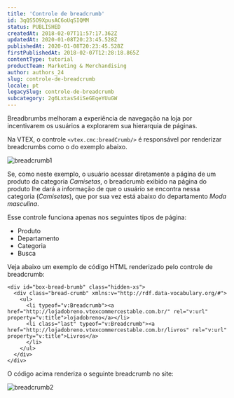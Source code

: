 ```yaml
---
title: 'Controle de breadcrumb'
id: 3qQS5O9XpusAC6oUqSIQMM
status: PUBLISHED
createdAt: 2018-02-07T11:57:17.362Z
updatedAt: 2020-01-08T20:23:45.528Z
publishedAt: 2020-01-08T20:23:45.528Z
firstPublishedAt: 2018-02-07T12:28:18.865Z
contentType: tutorial
productTeam: Marketing & Merchandising
author: authors_24
slug: controle-de-breadcrumb
locale: pt
legacySlug: controle-de-breadcrumb
subcategory: 2g6LxtasS4iSeGEqeYUuGW
---
```


Breadbrumbs melhoram a experiência de navegação na loja por incentivarem os usuários a explorarem sua hierarquia de páginas.

Na VTEX, o controle `<vtex.cmc:breadCrumb/>` é responsável por renderizar breadcrumbs como o do exemplo abaixo.

![breadcrumb1](https://images.contentful.com/alneenqid6w5/4UnYdunXh6MI28k8sS0w8Y/9883ba3a0d5f9f5826313832f9c5a2d0/breadcrumb1.png)

Se, como neste exemplo, o usuário acessar diretamente a página de um produto da categoria *Camisetas*, o breadcrumb exibido na página do produto lhe dará a informação de que o usuário se encontra nessa categoria (*Camisetas*), que por sua vez está abaixo do departamento *Moda masculina*.

Esse controle funciona apenas nos seguintes tipos de página:
- Produto
- Departamento
- Categoria
- Busca

Veja abaixo um exemplo de código HTML renderizado pelo controle de breadcrumb:

```
<div id="box-bread-brumb" class="hidden-xs">
  <div class="bread-crumb" xmlns:v="http://rdf.data-vocabulary.org/#">
    <ul>
      <li typeof="v:Breadcrumb"><a href="http://lojadobreno.vtexcommercestable.com.br/" rel="v:url" property="v:title">lojadobreno</a></li>
      <li class="last" typeof="v:Breadcrumb"><a href="http://lojadobreno.vtexcommercestable.com.br/livros" rel="v:url" property="v:title">Livros</a>
      </li>
    </ul>
  </div>
</div>
```

O código acima renderiza o seguinte breadcrumb no site:

![breadcrumb2](https://images.contentful.com/alneenqid6w5/1PxrLYlhNaaUYYoi6oOCe6/06d276039e7e73a39fa15061befffd38/breadcrumb2.png)
